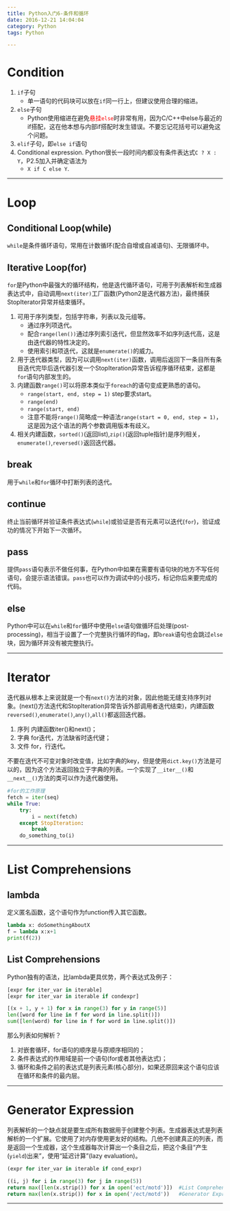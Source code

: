 ```yaml
---
title: Python入门6-条件和循环
date: 2016-12-21 14:04:04
category: Python
tags: Python

---
```


# Condition

1. `if`子句
	+ 单一语句的代码块可以放在`if`同一行上，但建议使用合理的缩进。
2. `else`子句
	+ Python使用缩进在避免<font color=red>悬挂`else`</font>时非常有用，因为C/C++中else与最近的if搭配，这在他本想与内部if搭配时发生错误。不要忘记花括号可以避免这个问题。
3. `elif`子句，即`else if`语句
4. Conditional expression. Python很长一段时间内都没有条件表达式`C ? X : Y`，P2.5加入并确定语法为
	+ `X if C else Y`.

---

# Loop

## Conditional Loop(while)
`while`是条件循环语句，常用在计数循环(配合自增或自减语句)、无限循环中。

## Iterative Loop(for)
`for`是Python中最强大的循环结构，他是迭代循环语句，可用于列表解析和生成器表达式中，自动调用`next(iter)`工厂函数(Python2是迭代器方法)，最终捕获StopIterator异常并结束循环。
1. 可用于序列类型，包括字符串，列表以及元组等。
	+ 通过序列项迭代。
	+ 配合`range(len())`通过序列索引迭代，但显然效率不如序列迭代高，这是由迭代器的特性决定的。
	+ 使用索引和项迭代，这就是`enumerate()`的威力。
2. 用于迭代器类型，因为可以调用`next(iter)`函数，调用后返回下一条目所有条目迭代完毕后迭代器引发一个StopIteration异常告诉程序循环结束，这都是`for`语句内部发生的。
3. 内建函数`range()`可以将原本类似于`foreach`的语句变成更熟悉的语句。
	+ `range(start, end, step = 1)` step要求start。
	+ `range(end)`
	+ `range(start, end)`
	+ 注意不能将`range()`简略成一种语法`range(start = 0, end, step = 1)`，这是因为这个语法的两个参数调用版本有歧义。
4. 相关内建函数，`sorted()`(返回list),`zip()`(返回tuple指针)是序列相关，`enumerate()`,`reversed()`返回迭代器。

## break
用于`while`和`for`循环中打断列表的迭代。

## continue
终止当前循环并验证条件表达式(`while`)或验证是否有元素可以迭代(`for`)，验证成功的情况下开始下一次循环。

## pass
提供`pass`语句表示不做任何事，在Python中如果在需要有语句块的地方不写任何语句，会提示语法错误。`pass`也可以作为调试中的小技巧，标记你后来要完成的代码。

## else
Python中可以在`while`和`for`循环中使用`else`语句做循环后处理(post-processing)，相当于设置了一个完整执行循环的flag，即`break`语句也会跳过`else`块，因为循环并没有被完整执行。

---

# Iterator

迭代器从根本上来说就是一个有`next()`方法的对象，因此他能无缝支持序列对象。(next()方法迭代和StopIteration异常告诉外部调用者迭代结束)，内建函数`reversed()`,`enumerate()`,`any()`,`all()`都返回迭代器。
1. 序列 内建函数iter()和next()；
2. 字典 for迭代，方法缺省时迭代键；
3. 文件 for，行迭代。

不要在迭代不可变对象时改变值，比如字典的key，但是使用`dict.key()`方法是可以的，因为这个方法返回独立于字典的列表。一个实现了`__iter__()`和`__next__()`方法的类可以作为迭代器使用。

```Python
#for的工作原理
fetch = iter(seq)
while True:
	try:
		i = next(fetch)
	except StopIteration:
		break
	do_something_to(i)
```

---

# List Comprehensions

## lambda
定义匿名函数，这个语句作为function传入其它函数。
```Python
lambda x: doSomethingAboutX
f = lambda x:x+1
print(f(2))
```

## List Comprehensions
Python独有的语法，比lambda更具优势，两个表达式及例子：
```Python
[expr for iter_var in iterable]
[expr for iter_var in iterable if condexpr]

[(x + 1, y + 1) for x in range(3) for y in range(5)]
len([word for line in f for word in line.split()])
sum([len(word) for line in f for word in line.split()])
```

那么列表如何解析？
1. 对嵌套循环，for语句的顺序是与原顺序相同的；
2. 条件表达式的作用域是前一个语句(for或者其他表达式)；
3. 循环和条件之前的表达式是列表元素(核心部分)，如果还原回来这个语句应该在循环和条件的最内层。

---

# Generator Expression

列表解析的一个缺点就是要生成所有数据用于创建整个列表。生成器表达式是列表解析的一个扩展。它使用了对内存使用更友好的结构。几他不创建真正的列表，而是返回一个生成器，这个生成器每次计算出一个条目之后，把这个条目“产生(`yield`)出来”，使用“延迟计算”(lazy evaluation)。
```Python
(expr for iter_var in iterable if cond_expr)

((i, j) for i in range(3) for j in range(5))
return max([len(x.strip()) for x in open('ect/motd')])	#List Comprehensions
return max(len(x.strip()) for x in open('/ect/motd'))	#Generator Expression
```

---